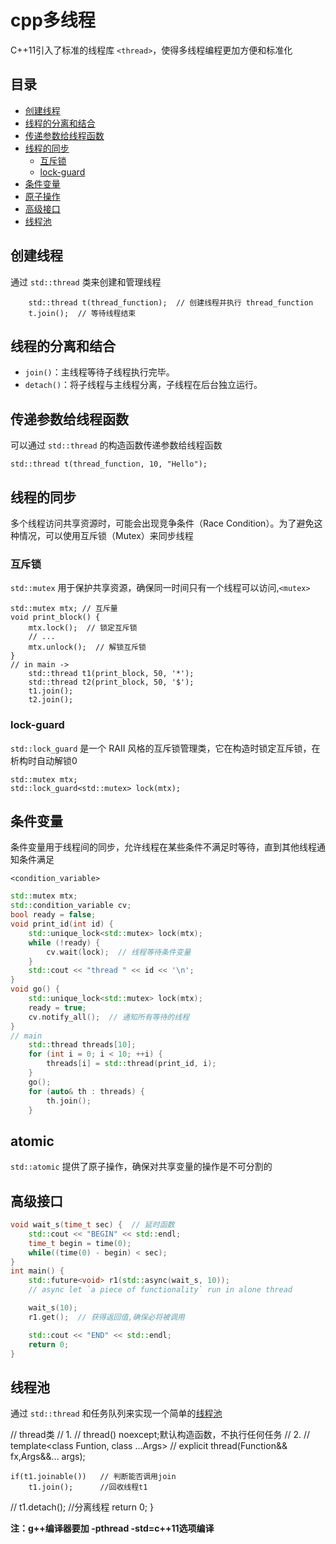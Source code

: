 # cpp多线程
C++11引入了标准的线程库 `<thread>`，使得多线程编程更加方便和标准化

## 目录
- [创建线程](#)
- [线程的分离和结合](#)
- [传递参数给线程函数](#)
- [线程的同步](#)
  - [互斥锁](#mutex)
  - [lock-guard](#)
- [条件变量](#)
- [原子操作](#atomic)
- [高级接口](#高级接口)
- [线程池](#)

## 创建线程
通过 `std::thread` 类来创建和管理线程
```
    std::thread t(thread_function);  // 创建线程并执行 thread_function
    t.join();  // 等待线程结束
```

## 线程的分离和结合
+ `join()`：主线程等待子线程执行完毕。
+ `detach()`：将子线程与主线程分离，子线程在后台独立运行。

## 传递参数给线程函数
可以通过 `std::thread` 的构造函数传递参数给线程函数

`std::thread t(thread_function, 10, "Hello");`

## 线程的同步
多个线程访问共享资源时，可能会出现竞争条件（Race Condition）。为了避免这种情况，可以使用互斥锁（Mutex）来同步线程

### 互斥锁
`std::mutex` 用于保护共享资源，确保同一时间只有一个线程可以访问,`<mutex>`

```
std::mutex mtx; // 互斥量
void print_block() {
    mtx.lock();  // 锁定互斥锁
	// ...
    mtx.unlock();  // 解锁互斥锁
}
// in main ->
    std::thread t1(print_block, 50, '*');
    std::thread t2(print_block, 50, '$');
    t1.join();
    t2.join();
```

### lock-guard
`std::lock_guard` 是一个 RAII 风格的互斥锁管理类，它在构造时锁定互斥锁，在析构时自动解锁0

```
std::mutex mtx;
std::lock_guard<std::mutex> lock(mtx);
```

## 条件变量
条件变量用于线程间的同步，允许线程在某些条件不满足时等待，直到其他线程通知条件满足

`<condition_variable>`
```cpp
std::mutex mtx;
std::condition_variable cv;
bool ready = false;
void print_id(int id) {
    std::unique_lock<std::mutex> lock(mtx);
    while (!ready) {
        cv.wait(lock);  // 线程等待条件变量
    }
    std::cout << "thread " << id << '\n';
}
void go() {
    std::unique_lock<std::mutex> lock(mtx);
    ready = true;
    cv.notify_all();  // 通知所有等待的线程
}
// main
    std::thread threads[10];
    for (int i = 0; i < 10; ++i) {
        threads[i] = std::thread(print_id, i);
    }
    go();
    for (auto& th : threads) {
        th.join();
    }
```

## atomic
`std::atomic` 提供了原子操作，确保对共享变量的操作是不可分割的

## 高级接口

```cpp
void wait_s(time_t sec) {  // 延时函数
	std::cout << "BEGIN" << std::endl;
	time_t begin = time(0);
	while((time(0) - begin) < sec);
}
int main() {
	std::future<void> r1(std::async(wait_s, 10));
	// async let `a piece of functionality` run in alone thread

	wait_s(10);
	r1.get();  // 获得返回值,确保必将被调用

	std::cout << "END" << std::endl;
	return 0;
}
```

## 线程池
通过 `std::thread` 和任务队列来实现一个简单的[线程池](../library/thread-pool.cpp)

//	thread类
//	1.
//		thread() noexcept;默认构造函数，不执行任何任务
//	2.
//		template<class Funtion, class ...Args>
//		explicit thread(Function&& fx,Args&&... args);

	if(t1.joinable())	// 判断能否调用join
		t1.join();		//回收线程t1
//		t1.detach();	//分离线程
	return 0;
}

__注：g++编译器要加 -pthread -std=c++11选项编译__
